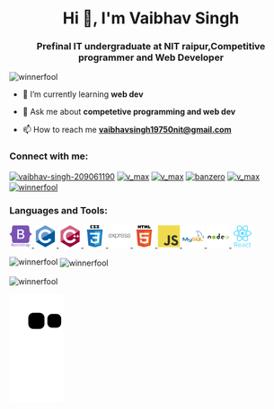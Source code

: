 <h1 align="center">Hi 👋, I'm Vaibhav Singh</h1>
<h3 align="center">Prefinal IT undergraduate at NIT raipur,Competitive programmer and Web Developer</h3>

<p align="left"> <img src="https://komarev.com/ghpvc/?username=winnerfool&label=Profile%20views&color=0e75b6&style=flat" alt="winnerfool" /> </p>

- 🌱 I’m currently learning **web dev**

- 💬 Ask me about **competetive programming and web dev**

- 📫 How to reach me **vaibhavsingh19750nit@gmail.com**

<h3 align="left">Connect with me:</h3>
<p align="left">
<a href="https://linkedin.com/in/vaibhav-singh-209061190" target="blank"><img align="center" src="https://raw.githubusercontent.com/rahuldkjain/github-profile-readme-generator/master/src/images/icons/Social/linked-in-alt.svg" alt="vaibhav-singh-209061190" height="30" width="40" /></a>
<a href="https://www.codechef.com/users/v_max" target="blank"><img align="center" src="https://cdn.jsdelivr.net/npm/simple-icons@3.1.0/icons/codechef.svg" alt="v_max" height="30" width="40" /></a>
<a href="https://www.hackerrank.com/v_max" target="blank"><img align="center" src="https://raw.githubusercontent.com/rahuldkjain/github-profile-readme-generator/master/src/images/icons/Social/hackerrank.svg" alt="v_max" height="30" width="40" /></a>
<a href="https://codeforces.com/profile/banzero" target="blank"><img align="center" src="https://raw.githubusercontent.com/rahuldkjain/github-profile-readme-generator/master/src/images/icons/Social/codeforces.svg" alt="banzero" height="30" width="40" /></a>
<a href="https://www.leetcode.com/v_max" target="blank"><img align="center" src="https://raw.githubusercontent.com/rahuldkjain/github-profile-readme-generator/master/src/images/icons/Social/leet-code.svg" alt="v_max" height="30" width="40" /></a>
<a href="https://www.hackerearth.com/winnerfool" target="blank"><img align="center" src="https://raw.githubusercontent.com/rahuldkjain/github-profile-readme-generator/master/src/images/icons/Social/hackerearth.svg" alt="winnerfool" height="30" width="40" /></a>
</p>

<h3 align="left">Languages and Tools:</h3>
<p align="left"> <a href="https://getbootstrap.com" target="_blank" rel="noreferrer"> <img src="https://raw.githubusercontent.com/devicons/devicon/master/icons/bootstrap/bootstrap-plain-wordmark.svg" alt="bootstrap" width="40" height="40"/> </a> <a href="https://www.cprogramming.com/" target="_blank" rel="noreferrer"> <img src="https://raw.githubusercontent.com/devicons/devicon/master/icons/c/c-original.svg" alt="c" width="40" height="40"/> </a> <a href="https://www.w3schools.com/cpp/" target="_blank" rel="noreferrer"> <img src="https://raw.githubusercontent.com/devicons/devicon/master/icons/cplusplus/cplusplus-original.svg" alt="cplusplus" width="40" height="40"/> </a> <a href="https://www.w3schools.com/css/" target="_blank" rel="noreferrer"> <img src="https://raw.githubusercontent.com/devicons/devicon/master/icons/css3/css3-original-wordmark.svg" alt="css3" width="40" height="40"/> </a> <a href="https://expressjs.com" target="_blank" rel="noreferrer"> <img src="https://raw.githubusercontent.com/devicons/devicon/master/icons/express/express-original-wordmark.svg" alt="express" width="40" height="40"/> </a> <a href="https://www.w3.org/html/" target="_blank" rel="noreferrer"> <img src="https://raw.githubusercontent.com/devicons/devicon/master/icons/html5/html5-original-wordmark.svg" alt="html5" width="40" height="40"/> </a> <a href="https://developer.mozilla.org/en-US/docs/Web/JavaScript" target="_blank" rel="noreferrer"> <img src="https://raw.githubusercontent.com/devicons/devicon/master/icons/javascript/javascript-original.svg" alt="javascript" width="40" height="40"/> </a> <a href="https://www.mysql.com/" target="_blank" rel="noreferrer"> <img src="https://raw.githubusercontent.com/devicons/devicon/master/icons/mysql/mysql-original-wordmark.svg" alt="mysql" width="40" height="40"/> </a> <a href="https://nodejs.org" target="_blank" rel="noreferrer"> <img src="https://raw.githubusercontent.com/devicons/devicon/master/icons/nodejs/nodejs-original-wordmark.svg" alt="nodejs" width="40" height="40"/> </a> <a href="https://reactjs.org/" target="_blank" rel="noreferrer"> <img src="https://raw.githubusercontent.com/devicons/devicon/master/icons/react/react-original-wordmark.svg" alt="react" width="40" height="40"/> </a> </p>

<p><img align="left" src="https://github-readme-stats.vercel.app/api/top-langs?username=winnerfool&show_icons=true&locale=en&layout=compact" alt="winnerfool" /></p>

<p>&nbsp;<img align="center" src="https://github-readme-stats.vercel.app/api?username=winnerfool&show_icons=true&locale=en" alt="winnerfool" /></p>

<p><img align="center" src="https://github-readme-streak-stats.herokuapp.com/?user=winnerfool&" alt="winnerfool" /></p>

<img src="https://github.com/winnerfool/winnerfool/blob/output/github-contribution-grid-snake.svg" /></p>
